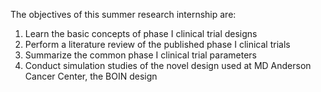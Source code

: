 The objectives of this summer research internship are:
1.	Learn the basic concepts of phase I clinical trial designs
2.	Perform a literature review of the published phase I clinical trials 
3.	Summarize the common phase I clinical trial parameters
4.	Conduct simulation studies of the novel design used at MD Anderson Cancer Center, the BOIN design

